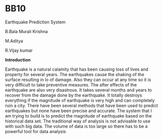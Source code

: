 # BB10
Earthquake Prediction System



B.Bala Murali Krishna


M.Aditya


R.Vijay  kumar

**Introduction**

Earthquake is a natural calamity that has been causing loss of lives and property for
several years. The earthquakes cause the shaking of the surface resulting in lo of damage.
Also they can occur at any time so it is very difficult to take preventive measures. The after
effects of the earthquake are also very disastrous. It takes several months and years to recover
from the damage done by the earthquake. It totally destroys everything if the magnitude of
earthquake is very high and can completely ruin a city. There have been several methods
that have been used to predict earthquakes but none have been precise and accurate.
The system that I am trying to build is to predict the magnitude of earthquake based
on the historical data set. The traditional way of analysis is not advisable to use with such
big data. The volume of data is too large so there has to be a powerful tool for data analysis
